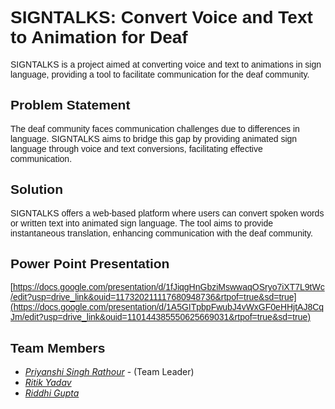 # <font face="Arial">SIGNTALKS: Convert Voice and Text to Animation for Deaf</font>

<font face="Arial">SIGNTALKS is a project aimed at converting voice and text to animations in sign language, providing a tool to facilitate communication for the deaf community.</font>

## <font face="Arial">Problem Statement</font>

<font face="Arial">The deaf community faces communication challenges due to differences in language. SIGNTALKS aims to bridge this gap by providing animated sign language through voice and text conversions, facilitating effective communication.</font>

## <font face="Arial">Solution</font>

<font face="Arial">SIGNTALKS offers a web-based platform where users can convert  spoken words or written text into animated sign language. The tool aims to provide instantaneous translation, enhancing communication with the deaf community.</font>

## <font face="Arial">Power Point Presentation</font>
<font face="Arial">[https://docs.google.com/presentation/d/1fJiqgHnGbziMswwaqOSryo7iXT7L9tWc/edit?usp=drive_link&ouid=117320211117680948736&rtpof=true&sd=true](https://docs.google.com/presentation/d/1A5GITpbpFwubJ4vWxGF0eHHjtAJ8CqJm/edit?usp=drive_link&ouid=110144385550625669031&rtpof=true&sd=true)</font>


## <font face="Arial">Team Members</font>

- *[Priyanshi Singh Rathour](https://github.com/priyanshi31487)* - (Team Leader)
- *[Ritik Yadav](https://github.com/Ritiky23)* 
- *[Riddhi Gupta](https://github.com/riddhi3696)*
